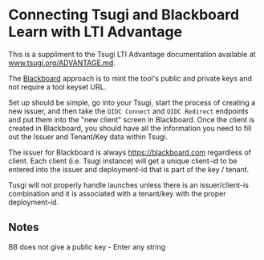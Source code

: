 
Connecting Tsugi and Blackboard Learn with LTI Advantage 
========================================================

This is a suppliment to the Tsugi LTI Advantage documentation available at
<a href="./ADVANTAGE.md" target="_blank">www.tsugi.org/ADVANTAGE.md</a>.

The <a href="https://www.blackboard.com" target="_blank">Blackboard</a>
approach is to mint the tool's public and private keys and not
require a tool keyset URL.

Set up should be simple, go into your Tsugi, start the process of creating a new issuer,
and then take the `OIDC Connect` and `OIDC Redirect` endpoints and put them into the
"new client" screen in Blackboard.  Once the client is created in Blackboard, you should have all
the information you need to fill out the Issuer and Tenant/Key data within Tsugi.

The issuer for Blackboard is always https://blackboard.com regardless of client.  Each client
(i.e. Tsugi instance) will get a unique client-id to be entered into the issuer and
deployment-id that is part of the key / tenant.

Tusgi will not properly handle launches unless there is an issuer/client-is combination and it
is associated with a tenant/key with the proper deployment-id.

Notes
-----

BB does not give a public key - Enter any string


